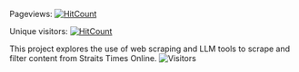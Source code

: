 Pageviews: [![HitCount](https://hits.dwyl.com/chuash/STWebScrape.svg?style=flat)](http://hits.dwyl.com/chuash/STWebScrape)

Unique visitors: [![HitCount](https://hits.dwyl.com/chuash/STWebScrape.svg?style=flat&show=unique)](http://hits.dwyl.com/chuash/STWebScrape)

This project explores the use of web scraping and LLM tools to scrape and filter content from Straits Times Online. 
![Visitors](https://api.visitorbadge.io/api/combined?path=https%3A%2F%2Fgithub.com%2Fchuash%2FSTWebScrape&countColor=%23263759&style=flat-square)
